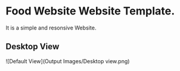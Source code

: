 <h1>Food Website Website Template.</h1>
It is a simple and resonsive Website.

## Desktop View
![Default View](Output Images/Desktop view.png)
